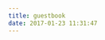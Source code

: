 ```yaml
---
title: guestbook
date: 2017-01-23 11:31:47
---
```

<div class="ds-recent-visitors" data-num-items="28" data-avatar-size="42" id="ds-recent-visitors"></div>